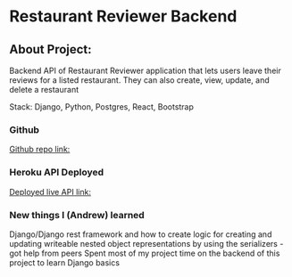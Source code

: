 # Restaurant Reviewer Backend
## About Project:
Backend API of Restaurant Reviewer application that lets users leave their reviews for a listed restaurant. They can also create, view, update, and delete a restaurant

Stack: Django, Python, Postgres, React, Bootstrap

### Github
[Github repo link:](https://github.com/tking36/restaurant_backend)
### Heroku API Deployed
[Deployed live API link:](https://restaurant-api.herokuapp.com/api/restaurants)

### New things I (Andrew) learned
Django/Django rest framework and how to create logic for creating and updating writeable nested object representations by using the serializers - got help from peers
Spent most of my project time on the backend of this project to learn Django basics